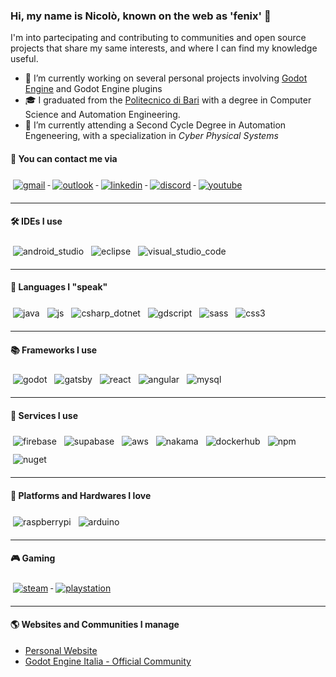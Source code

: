 ### Hi, my name is Nicolò, known on the web as 'fenix' 👋
I'm into partecipating and contributing to communities and open source projects that share my same interests, and where I can find my knowledge useful.  

- 🔭 I’m currently working on several personal projects involving [Godot Engine](https://godotengine.org/) and Godot Engine plugins
- :mortar_board: I graduated from the [Politecnico di Bari](http://www.poliba.it/) with a degree in Computer Science and Automation Engineering.  
- 🌱 I’m currently attending a Second Cycle Degree in Automation Engeneering, with a specialization in *Cyber Physical Systems*

#### :e-mail: You can contact me via  
<a href="mailto:n.santilio97@gmail.com">
  <img src="https://github.com/fenix-hub/ColoredBadges/blob/master/svg/social/gmail.svg" alt="gmail" style="vertical-align:top; margin:6px 4px">
</a>
<a href="mailto:nicolo.santilio@outlook.com">
  <img src="https://github.com/fenix-hub/ColoredBadges/blob/master/svg/social/outlook.svg" alt="outlook" style="vertical-align:top; margin:6px 4px">
</a>
<a href="https://www.linkedin.com/in/nicol%C3%B2-santilio-52b714b1/">
  <img src="https://github.com/fenix-hub/ColoredBadges/blob/master/svg/social/linkedin.svg" alt="linkedin" style="vertical-align:top; margin:6px 4px">
</a>
<a href="https://discord.gg/JNrcucg">
  <img src="https://github.com/fenix-hub/ColoredBadges/blob/master/svg/social/discord.svg" alt="discord" style="vertical-align:top; margin:6px 4px">
</a>
<a href="https://www.youtube.com/channel/UCz6KL84jx_H5PPQM8VDekRA?view_as=subscriber">
  <img src="https://github.com/fenix-hub/ColoredBadges/blob/master/svg/streaming/youtube.svg" alt="youtube" style="vertical-align:top; margin:6px 4px">
</a>

<hr></hr>

#### :hammer_and_wrench: IDEs I use  
<p>
  <img src="https://github.com/fenix-hub/ColoredBadges/blob/master/svg/dev/tools/android_studio.svg" alt="android_studio" style="vertical-align:top; margin:6px 4px">
  <img src="https://github.com/fenix-hub/ColoredBadges/blob/master/svg/dev/tools/eclipse.svg" alt="eclipse" style="vertical-align:top; margin:6px 4px">
  <img src="https://github.com/fenix-hub/ColoredBadges/blob/master/svg/dev/tools/visualstudio_code.svg" alt="visual_studio_code" style="vertical-align:top; margin:6px 4px">
</p>
<hr></hr>

#### :page_with_curl: Languages I "speak"
<p>
  <img src="https://github.com/fenix-hub/ColoredBadges/blob/master/svg/dev/languages/java.svg" alt="java" style="vertical-align:top; margin:6px 4px">
  <img src="https://github.com/fenix-hub/ColoredBadges/blob/master/svg/dev/languages/js.svg" alt="js" style="vertical-align:top; margin:6px 4px">
  <img src="https://github.com/fenix-hub/ColoredBadges/blob/master/svg/dev/languages/csharp_dotnet.svg" alt="csharp_dotnet" style="vertical-align:top; margin:6px 4px">
  <img src="https://github.com/fenix-hub/ColoredBadges/blob/master/svg/dev/languages/gdscript.svg" alt="gdscript" style="vertical-align:top; margin:6px 4px">
  <img src="https://github.com/fenix-hub/ColoredBadges/blob/master/svg/dev/languages/sass.svg" alt="sass" style="vertical-align:top; margin:6px 4px">
  <img src="https://github.com/fenix-hub/ColoredBadges/blob/master/svg/dev/languages/css3.svg" alt="css3" style="vertical-align:top; margin:6px 4px">
</p>

<hr></hr>

#### :books: Frameworks I use  
<p>
  <img src="https://github.com/fenix-hub/ColoredBadges/blob/master/svg/dev/frameworks/godot_flat.svg" alt="godot" style="vertical-align:top; margin:6px 4px">
  <img src="https://github.com/fenix-hub/ColoredBadges/blob/master/svg/dev/frameworks/gatsby.svg" alt="gatsby" style="vertical-align:top; margin:6px 4px">
  <img src="https://github.com/fenix-hub/ColoredBadges/blob/master/svg/dev/frameworks/react.svg" alt="react" style="vertical-align:top; margin:6px 4px">
  <img src="https://github.com/fenix-hub/ColoredBadges/blob/master/svg/dev/frameworks/angular.svg" alt="angular" style="vertical-align:top; margin:6px 4px">
  <img src="https://github.com/fenix-hub/ColoredBadges/blob/master/svg/dev/frameworks/mysql.svg" alt="mysql" style="vertical-align:top; margin:6px 4px">
</p>

<hr></hr>

#### :busstop: Services I use  
<p>
  <img src="https://github.com/fenix-hub/ColoredBadges/blob/master/svg/dev/services/firebase.svg" alt="firebase" style="vertical-align:top; margin:6px 4px">
  <img src="https://github.com/fenix-hub/ColoredBadges/blob/master/svg/dev/services/supabase.svg" alt="supabase" style="vertical-align:top; margin:6px 4px">
  <img src="https://github.com/fenix-hub/ColoredBadges/blob/master/svg/dev/services/aws.svg" alt="aws" style="vertical-align:top; margin:6px 4px">
  <img src="https://github.com/fenix-hub/ColoredBadges/blob/master/svg/dev/services/nakama.svg" alt="nakama" style="vertical-align:top; margin:6px 4px">
  <img src="https://github.com/fenix-hub/ColoredBadges/blob/master/svg/dev/services/dockerhub.svg" alt="dockerhub" style="vertical-align:top; margin:6px 4px">
  <img src="https://github.com/fenix-hub/ColoredBadges/blob/master/svg/dev/services/npm.svg" alt="npm" style="vertical-align:top; margin:6px 4px">
  <img src="https://github.com/fenix-hub/ColoredBadges/blob/master/svg/dev/services/nuget.svg" alt="nuget" style="vertical-align:top; margin:6px 4px">
</p>

<hr></hr>

#### :robot: Platforms and Hardwares I love
<p>
  <img src="https://github.com/fenix-hub/ColoredBadges/blob/master/svg/devices/raspberrypi.svg" alt="raspberrypi" style="vertical-align:top; margin:6px 4px">
  <img src="https://github.com/fenix-hub/ColoredBadges/blob/master/svg/devices/arduino.svg" alt="arduino" style="vertical-align:top; margin:6px 4px">
</p>

<hr></hr>

#### :video_game: Gaming
<a href="https://steamcommunity.com/profiles/76561198137563334/">
  <img src="https://github.com/fenix-hub/ColoredBadges/blob/master/svg/social/steam.svg" alt="steam" style="vertical-align:top; margin:6px 4px">
</a>
<a href="">
  <img src="https://github.com/fenix-hub/ColoredBadges/blob/master/svg/devices/playstation.svg" alt="playstation" style="vertical-align:top; margin:6px 4px">
</a>

<hr></hr>

#### :earth_americas: Websites and Communities I manage
- [Personal Website](https://www.nicolosantilio.com/)
- [Godot Engine Italia - Official Community](https://godotengineitalia.com/)

